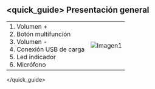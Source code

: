 ## <quick_guide> Presentación general

|  |  |
|:-------|:-------|
|1. Volumen + <br> 2.	Botón multifunción <br> 3.	Volumen - <br> 4.	Conexión USB de carga <br> 5. Led indicador	<br> 6.	Micrófono	|![Imagen1](http://static.energysistem.com/images/manuals/42556/561d19aba1c67.jpg)|
</quick_guide>
